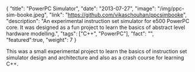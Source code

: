 {
  "title": "PowerPC Simulator",
  "date": "2013-07-27",
  "image": "/img/ppc-sim-booke.jpeg",
  "link": "https://github.com/vikaschouhan/ppcsimbooke",
  "description": "An experimental instruction set simulator for e500 PowerPC core. It was designed as a fun project to learn the basics of abstract level hardware modelling.",
  "tags": ["C++", "PowerPC"],
  "fact": "",
  "featured":true,
  "weight": 7
}

This was a small experimental project to learn the basics of instruction set simulator design and architecture and also as a crash course for learning C++.
